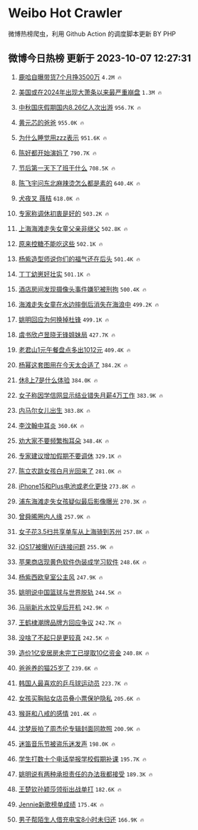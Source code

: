 # Weibo Hot Crawler 



微博热榜爬虫，利用 Github Action 的调度脚本更新 BY PHP 


## 微博今日热榜 更新于 2023-10-07 12:27:31 
1. [鹿哈自曝带货7个月挣3500万](https://s.weibo.com/weibo?q=%23%E9%B9%BF%E5%93%88%E8%87%AA%E6%9B%9D%E5%B8%A6%E8%B4%A77%E4%B8%AA%E6%9C%88%E6%8C%A33500%E4%B8%87%23&t=31&band_rank=1&Refer=top) `4.2M 🔥` 

1. [美国或在2024年出现大萧条以来最严重崩盘](https://s.weibo.com/weibo?q=%23%E7%BE%8E%E5%9B%BD%E6%88%96%E5%9C%A82024%E5%B9%B4%E5%87%BA%E7%8E%B0%E5%A4%A7%E8%90%A7%E6%9D%A1%E4%BB%A5%E6%9D%A5%E6%9C%80%E4%B8%A5%E9%87%8D%E5%B4%A9%E7%9B%98%23&t=31&band_rank=2&Refer=top) `1.3M 🔥` 

1. [中秋国庆假期国内8.26亿人次出游](https://s.weibo.com/weibo?q=%23%E4%B8%AD%E7%A7%8B%E5%9B%BD%E5%BA%86%E5%81%87%E6%9C%9F%E5%9B%BD%E5%86%858.26%E4%BA%BF%E4%BA%BA%E6%AC%A1%E5%87%BA%E6%B8%B8%23&t=31&band_rank=3&Refer=top) `956.7K 🔥` 

1. [黄元芯的爸爸](https://s.weibo.com/weibo?q=%E9%BB%84%E5%85%83%E8%8A%AF%E7%9A%84%E7%88%B8%E7%88%B8&t=31&band_rank=4&Refer=top) `955.0K 🔥` 

1. [为什么睡觉用zzz表示](https://s.weibo.com/weibo?q=%E4%B8%BA%E4%BB%80%E4%B9%88%E7%9D%A1%E8%A7%89%E7%94%A8zzz%E8%A1%A8%E7%A4%BA&t=31&band_rank=5&Refer=top) `951.6K 🔥` 

1. [陈好都开始演妈了](https://s.weibo.com/weibo?q=%23%E9%99%88%E5%A5%BD%E9%83%BD%E5%BC%80%E5%A7%8B%E6%BC%94%E5%A6%88%E4%BA%86%23&t=31&band_rank=6&Refer=top) `790.7K 🔥` 

1. [节后第一天下了班干什么](https://s.weibo.com/weibo?q=%23%E8%8A%82%E5%90%8E%E7%AC%AC%E4%B8%80%E5%A4%A9%E4%B8%8B%E4%BA%86%E7%8F%AD%E5%B9%B2%E4%BB%80%E4%B9%88%23&t=31&band_rank=7&Refer=top) `708.5K 🔥` 

1. [陈飞宇问东北麻辣烫怎么都是素的](https://s.weibo.com/weibo?q=%23%E9%99%88%E9%A3%9E%E5%AE%87%E9%97%AE%E4%B8%9C%E5%8C%97%E9%BA%BB%E8%BE%A3%E7%83%AB%E6%80%8E%E4%B9%88%E9%83%BD%E6%98%AF%E7%B4%A0%E7%9A%84%23&t=31&band_rank=8&Refer=top) `640.4K 🔥` 

1. [犬夜叉 薇桔](https://s.weibo.com/weibo?q=%E7%8A%AC%E5%A4%9C%E5%8F%89%20%E8%96%87%E6%A1%94&t=31&band_rank=9&Refer=top) `618.0K 🔥` 

1. [专家称调休初衷是好的](https://s.weibo.com/weibo?q=%23%E4%B8%93%E5%AE%B6%E7%A7%B0%E8%B0%83%E4%BC%91%E5%88%9D%E8%A1%B7%E6%98%AF%E5%A5%BD%E7%9A%84%23&t=31&band_rank=10&Refer=top) `503.2K 🔥` 

1. [上海海滩走失女童父亲非继父](https://s.weibo.com/weibo?q=%23%E4%B8%8A%E6%B5%B7%E6%B5%B7%E6%BB%A9%E8%B5%B0%E5%A4%B1%E5%A5%B3%E7%AB%A5%E7%88%B6%E4%BA%B2%E9%9D%9E%E7%BB%A7%E7%88%B6%23&t=31&band_rank=11&Refer=top) `502.8K 🔥` 

1. [原来控糖不能吃这些](https://s.weibo.com/weibo?q=%E5%8E%9F%E6%9D%A5%E6%8E%A7%E7%B3%96%E4%B8%8D%E8%83%BD%E5%90%83%E8%BF%99%E4%BA%9B&t=31&band_rank=12&Refer=top) `502.1K 🔥` 

1. [杨紫造型师说你们的福气还在后头](https://s.weibo.com/weibo?q=%23%E6%9D%A8%E7%B4%AB%E9%80%A0%E5%9E%8B%E5%B8%88%E8%AF%B4%E4%BD%A0%E4%BB%AC%E7%9A%84%E7%A6%8F%E6%B0%94%E8%BF%98%E5%9C%A8%E5%90%8E%E5%A4%B4%23&t=31&band_rank=13&Refer=top) `501.4K 🔥` 

1. [丁丁幼崽好壮实](https://s.weibo.com/weibo?q=%23%E4%B8%81%E4%B8%81%E5%B9%BC%E5%B4%BD%E5%A5%BD%E5%A3%AE%E5%AE%9E%23&t=31&band_rank=14&Refer=top) `501.1K 🔥` 

1. [酒店房间发现摄像头事件嫌犯被刑拘](https://s.weibo.com/weibo?q=%23%E9%85%92%E5%BA%97%E6%88%BF%E9%97%B4%E5%8F%91%E7%8E%B0%E6%91%84%E5%83%8F%E5%A4%B4%E4%BA%8B%E4%BB%B6%E5%AB%8C%E7%8A%AF%E8%A2%AB%E5%88%91%E6%8B%98%23&t=31&band_rank=15&Refer=top) `500.4K 🔥` 

1. [海滩走失女童在水边摔倒后消失在海浪中](https://s.weibo.com/weibo?q=%23%E6%B5%B7%E6%BB%A9%E8%B5%B0%E5%A4%B1%E5%A5%B3%E7%AB%A5%E5%9C%A8%E6%B0%B4%E8%BE%B9%E6%91%94%E5%80%92%E5%90%8E%E6%B6%88%E5%A4%B1%E5%9C%A8%E6%B5%B7%E6%B5%AA%E4%B8%AD%23&t=31&band_rank=16&Refer=top) `499.2K 🔥` 

1. [姚明回应为何换掉杜锋](https://s.weibo.com/weibo?q=%23%E5%A7%9A%E6%98%8E%E5%9B%9E%E5%BA%94%E4%B8%BA%E4%BD%95%E6%8D%A2%E6%8E%89%E6%9D%9C%E9%94%8B%23&t=31&band_rank=17&Refer=top) `499.1K 🔥` 

1. [虞书欣卢昱晓无锋姐妹局](https://s.weibo.com/weibo?q=%23%E8%99%9E%E4%B9%A6%E6%AC%A3%E5%8D%A2%E6%98%B1%E6%99%93%E6%97%A0%E9%94%8B%E5%A7%90%E5%A6%B9%E5%B1%80%23&t=31&band_rank=18&Refer=top) `427.7K 🔥` 

1. [老君山1元午餐盘点多出1012元](https://s.weibo.com/weibo?q=%23%E8%80%81%E5%90%9B%E5%B1%B11%E5%85%83%E5%8D%88%E9%A4%90%E7%9B%98%E7%82%B9%E5%A4%9A%E5%87%BA1012%E5%85%83%23&t=31&band_rank=19&Refer=top) `409.4K 🔥` 

1. [杨幂这套图用在今天太合适了](https://s.weibo.com/weibo?q=%23%E6%9D%A8%E5%B9%82%E8%BF%99%E5%A5%97%E5%9B%BE%E7%94%A8%E5%9C%A8%E4%BB%8A%E5%A4%A9%E5%A4%AA%E5%90%88%E9%80%82%E4%BA%86%23&t=31&band_rank=20&Refer=top) `384.2K 🔥` 

1. [休8上7是什么体验](https://s.weibo.com/weibo?q=%23%E4%BC%918%E4%B8%8A7%E6%98%AF%E4%BB%80%E4%B9%88%E4%BD%93%E9%AA%8C%23&t=31&band_rank=21&Refer=top) `384.0K 🔥` 

1. [女子称因学信网显示结业错失月薪4万工作](https://s.weibo.com/weibo?q=%23%E5%A5%B3%E5%AD%90%E7%A7%B0%E5%9B%A0%E5%AD%A6%E4%BF%A1%E7%BD%91%E6%98%BE%E7%A4%BA%E7%BB%93%E4%B8%9A%E9%94%99%E5%A4%B1%E6%9C%88%E8%96%AA4%E4%B8%87%E5%B7%A5%E4%BD%9C%23&t=31&band_rank=22&Refer=top) `383.9K 🔥` 

1. [内马尔女儿出生](https://s.weibo.com/weibo?q=%23%E5%86%85%E9%A9%AC%E5%B0%94%E5%A5%B3%E5%84%BF%E5%87%BA%E7%94%9F%23&t=31&band_rank=23&Refer=top) `383.8K 🔥` 

1. [李汶翰中耳炎](https://s.weibo.com/weibo?q=%23%E6%9D%8E%E6%B1%B6%E7%BF%B0%E4%B8%AD%E8%80%B3%E7%82%8E%23&t=31&band_rank=24&Refer=top) `360.6K 🔥` 

1. [劝大家不要频繁掏耳朵](https://s.weibo.com/weibo?q=%23%E5%8A%9D%E5%A4%A7%E5%AE%B6%E4%B8%8D%E8%A6%81%E9%A2%91%E7%B9%81%E6%8E%8F%E8%80%B3%E6%9C%B5%23&t=31&band_rank=25&Refer=top) `348.4K 🔥` 

1. [专家建议增加假期不要调休](https://s.weibo.com/weibo?q=%23%E4%B8%93%E5%AE%B6%E5%BB%BA%E8%AE%AE%E5%A2%9E%E5%8A%A0%E5%81%87%E6%9C%9F%E4%B8%8D%E8%A6%81%E8%B0%83%E4%BC%91%23&t=31&band_rank=26&Refer=top) `329.1K 🔥` 

1. [陈立农跳女孩白月光回来了](https://s.weibo.com/weibo?q=%23%E9%99%88%E7%AB%8B%E5%86%9C%E8%B7%B3%E5%A5%B3%E5%AD%A9%E7%99%BD%E6%9C%88%E5%85%89%E5%9B%9E%E6%9D%A5%E4%BA%86%23&t=31&band_rank=27&Refer=top) `281.0K 🔥` 

1. [iPhone15和Plus电池或老化更快](https://s.weibo.com/weibo?q=%23iPhone15%E5%92%8CPlus%E7%94%B5%E6%B1%A0%E6%88%96%E8%80%81%E5%8C%96%E6%9B%B4%E5%BF%AB%23&t=31&band_rank=28&Refer=top) `273.8K 🔥` 

1. [浦东海滩走失女孩疑似最后影像曝光](https://s.weibo.com/weibo?q=%23%E6%B5%A6%E4%B8%9C%E6%B5%B7%E6%BB%A9%E8%B5%B0%E5%A4%B1%E5%A5%B3%E5%AD%A9%E7%96%91%E4%BC%BC%E6%9C%80%E5%90%8E%E5%BD%B1%E5%83%8F%E6%9B%9D%E5%85%89%23&t=31&band_rank=29&Refer=top) `270.3K 🔥` 

1. [曾舜晞圈内人缘](https://s.weibo.com/weibo?q=%23%E6%9B%BE%E8%88%9C%E6%99%9E%E5%9C%88%E5%86%85%E4%BA%BA%E7%BC%98%23&t=31&band_rank=30&Refer=top) `257.9K 🔥` 

1. [女子花3.5扫共享单车从上海骑到苏州](https://s.weibo.com/weibo?q=%23%E5%A5%B3%E5%AD%90%E8%8A%B13.5%E6%89%AB%E5%85%B1%E4%BA%AB%E5%8D%95%E8%BD%A6%E4%BB%8E%E4%B8%8A%E6%B5%B7%E9%AA%91%E5%88%B0%E8%8B%8F%E5%B7%9E%23&t=31&band_rank=31&Refer=top) `257.8K 🔥` 

1. [iOS17被曝WiFi连接问题](https://s.weibo.com/weibo?q=%23iOS17%E8%A2%AB%E6%9B%9DWiFi%E8%BF%9E%E6%8E%A5%E9%97%AE%E9%A2%98%23&t=31&band_rank=32&Refer=top) `255.9K 🔥` 

1. [苹果商店现黄色软件伪装成学习软件](https://s.weibo.com/weibo?q=%23%E8%8B%B9%E6%9E%9C%E5%95%86%E5%BA%97%E7%8E%B0%E9%BB%84%E8%89%B2%E8%BD%AF%E4%BB%B6%E4%BC%AA%E8%A3%85%E6%88%90%E5%AD%A6%E4%B9%A0%E8%BD%AF%E4%BB%B6%23&t=31&band_rank=33&Refer=top) `248.6K 🔥` 

1. [杨紫西欧皇室公主风](https://s.weibo.com/weibo?q=%23%E6%9D%A8%E7%B4%AB%E8%A5%BF%E6%AC%A7%E7%9A%87%E5%AE%A4%E5%85%AC%E4%B8%BB%E9%A3%8E%23&t=31&band_rank=34&Refer=top) `247.9K 🔥` 

1. [姚明说中国篮球与世界脱轨](https://s.weibo.com/weibo?q=%23%E5%A7%9A%E6%98%8E%E8%AF%B4%E4%B8%AD%E5%9B%BD%E7%AF%AE%E7%90%83%E4%B8%8E%E4%B8%96%E7%95%8C%E8%84%B1%E8%BD%A8%23&t=31&band_rank=35&Refer=top) `244.5K 🔥` 

1. [马丽新片水饺皇后开机](https://s.weibo.com/weibo?q=%23%E9%A9%AC%E4%B8%BD%E6%96%B0%E7%89%87%E6%B0%B4%E9%A5%BA%E7%9A%87%E5%90%8E%E5%BC%80%E6%9C%BA%23&t=31&band_rank=36&Refer=top) `242.9K 🔥` 

1. [王鹤棣潮牌品牌方回应争议](https://s.weibo.com/weibo?q=%23%E7%8E%8B%E9%B9%A4%E6%A3%A3%E6%BD%AE%E7%89%8C%E5%93%81%E7%89%8C%E6%96%B9%E5%9B%9E%E5%BA%94%E4%BA%89%E8%AE%AE%23&t=31&band_rank=37&Refer=top) `242.7K 🔥` 

1. [没啥了不起只是更较真](https://s.weibo.com/weibo?q=%23%E6%B2%A1%E5%95%A5%E4%BA%86%E4%B8%8D%E8%B5%B7%E5%8F%AA%E6%98%AF%E6%9B%B4%E8%BE%83%E7%9C%9F%23&t=31&band_rank=38&Refer=top) `242.5K 🔥` 

1. [造价1亿安居房未完工已提取10亿资金](https://s.weibo.com/weibo?q=%23%E9%80%A0%E4%BB%B71%E4%BA%BF%E5%AE%89%E5%B1%85%E6%88%BF%E6%9C%AA%E5%AE%8C%E5%B7%A5%E5%B7%B2%E6%8F%90%E5%8F%9610%E4%BA%BF%E8%B5%84%E9%87%91%23&t=31&band_rank=39&Refer=top) `240.8K 🔥` 

1. [爸爸养的猫25岁了](https://s.weibo.com/weibo?q=%23%E7%88%B8%E7%88%B8%E5%85%BB%E7%9A%84%E7%8C%AB25%E5%B2%81%E4%BA%86%23&t=31&band_rank=40&Refer=top) `239.6K 🔥` 

1. [韩国人最喜欢的乒乓球运动员](https://s.weibo.com/weibo?q=%23%E9%9F%A9%E5%9B%BD%E4%BA%BA%E6%9C%80%E5%96%9C%E6%AC%A2%E7%9A%84%E4%B9%92%E4%B9%93%E7%90%83%E8%BF%90%E5%8A%A8%E5%91%98%23&t=31&band_rank=41&Refer=top) `223.7K 🔥` 

1. [女孩买胸贴女店员叠小票保护隐私](https://s.weibo.com/weibo?q=%23%E5%A5%B3%E5%AD%A9%E4%B9%B0%E8%83%B8%E8%B4%B4%E5%A5%B3%E5%BA%97%E5%91%98%E5%8F%A0%E5%B0%8F%E7%A5%A8%E4%BF%9D%E6%8A%A4%E9%9A%90%E7%A7%81%23&t=31&band_rank=42&Refer=top) `205.6K 🔥` 

1. [猴哥和八戒的感情](https://s.weibo.com/weibo?q=%E7%8C%B4%E5%93%A5%E5%92%8C%E5%85%AB%E6%88%92%E7%9A%84%E6%84%9F%E6%83%85&t=31&band_rank=43&Refer=top) `201.4K 🔥` 

1. [沈梦辰拍了周杰伦专辑封面同款照](https://s.weibo.com/weibo?q=%23%E6%B2%88%E6%A2%A6%E8%BE%B0%E6%8B%8D%E4%BA%86%E5%91%A8%E6%9D%B0%E4%BC%A6%E4%B8%93%E8%BE%91%E5%B0%81%E9%9D%A2%E5%90%8C%E6%AC%BE%E7%85%A7%23&t=31&band_rank=44&Refer=top) `200.9K 🔥` 

1. [迷笛音乐节被盗乐迷发声](https://s.weibo.com/weibo?q=%23%E8%BF%B7%E7%AC%9B%E9%9F%B3%E4%B9%90%E8%8A%82%E8%A2%AB%E7%9B%97%E4%B9%90%E8%BF%B7%E5%8F%91%E5%A3%B0%23&t=31&band_rank=45&Refer=top) `198.0K 🔥` 

1. [学生打数十个电话举报学校假期补课](https://s.weibo.com/weibo?q=%23%E5%AD%A6%E7%94%9F%E6%89%93%E6%95%B0%E5%8D%81%E4%B8%AA%E7%94%B5%E8%AF%9D%E4%B8%BE%E6%8A%A5%E5%AD%A6%E6%A0%A1%E5%81%87%E6%9C%9F%E8%A1%A5%E8%AF%BE%23&t=31&band_rank=46&Refer=top) `195.7K 🔥` 

1. [姚明说有两种承担责任的办法我都接受](https://s.weibo.com/weibo?q=%23%E5%A7%9A%E6%98%8E%E8%AF%B4%E6%9C%89%E4%B8%A4%E7%A7%8D%E6%89%BF%E6%8B%85%E8%B4%A3%E4%BB%BB%E7%9A%84%E5%8A%9E%E6%B3%95%E6%88%91%E9%83%BD%E6%8E%A5%E5%8F%97%23&t=31&band_rank=47&Refer=top) `189.3K 🔥` 

1. [王楚钦孙颖莎领衔出战单打](https://s.weibo.com/weibo?q=%23%E7%8E%8B%E6%A5%9A%E9%92%A6%E5%AD%99%E9%A2%96%E8%8E%8E%E9%A2%86%E8%A1%94%E5%87%BA%E6%88%98%E5%8D%95%E6%89%93%23&t=31&band_rank=48&Refer=top) `182.6K 🔥` 

1. [Jennie新歌榜单成绩](https://s.weibo.com/weibo?q=%23Jennie%E6%96%B0%E6%AD%8C%E6%A6%9C%E5%8D%95%E6%88%90%E7%BB%A9%23&t=31&band_rank=49&Refer=top) `175.4K 🔥` 

1. [男子帮陌生人借充电宝8小时未归还](https://s.weibo.com/weibo?q=%23%E7%94%B7%E5%AD%90%E5%B8%AE%E9%99%8C%E7%94%9F%E4%BA%BA%E5%80%9F%E5%85%85%E7%94%B5%E5%AE%9D8%E5%B0%8F%E6%97%B6%E6%9C%AA%E5%BD%92%E8%BF%98%23&t=31&band_rank=50&Refer=top) `166.9K 🔥` 

